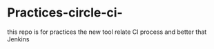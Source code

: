 # Practices-circle-ci-
this repo is for practices the new tool relate CI process and better that Jenkins 

